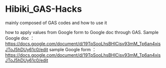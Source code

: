 # Hibiki_GAS-Hacks
mainly composed of GAS codes and how to use it



how to apply values from Google form to Google doc through GAS.
Sample Google doc ： https://docs.google.com/document/d/19TpSooLhsBHlCisv93mM_Tp6an4xisJToJ5hDUy61c0/edit
sample Google form ：　https://docs.google.com/document/d/19TpSooLhsBHlCisv93mM_Tp6an4xisJToJ5hDUy61c0/edit
